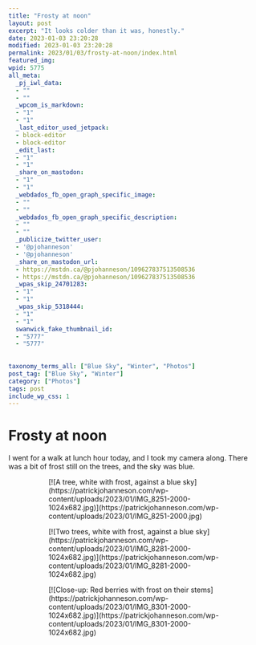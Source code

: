 ```yaml
---
title: "Frosty at noon"
layout: post
excerpt: "It looks colder than it was, honestly."
date: 2023-01-03 23:20:28
modified: 2023-01-03 23:20:28
permalink: 2023/01/03/frosty-at-noon/index.html
featured_img: 
wpid: 5775
all_meta: 
  _pj_iwl_data:
  - ""
  - ""
  _wpcom_is_markdown:
  - "1"
  - "1"
  _last_editor_used_jetpack:
  - block-editor
  - block-editor
  _edit_last:
  - "1"
  - "1"
  _share_on_mastodon:
  - "1"
  - "1"
  _webdados_fb_open_graph_specific_image:
  - ""
  - ""
  _webdados_fb_open_graph_specific_description:
  - ""
  - ""
  _publicize_twitter_user:
  - '@pjohanneson'
  - '@pjohanneson'
  _share_on_mastodon_url:
  - https://mstdn.ca/@pjohanneson/109627837513508536
  - https://mstdn.ca/@pjohanneson/109627837513508536
  _wpas_skip_24701283:
  - "1"
  - "1"
  _wpas_skip_5318444:
  - "1"
  - "1"
  swanwick_fake_thumbnail_id:
  - "5777"
  - "5777"
  
  
taxonomy_terms_all: ["Blue Sky", "Winter", "Photos"]
post_tag: ["Blue Sky", "Winter"]
category: ["Photos"]
tags: post
include_wp_css: 1
---
```


# Frosty at noon

I went for a walk at lunch hour today, and I took my camera along. There was a bit of frost still on the trees, and the sky was blue.

<figure class="is-layout-flex wp-block-gallery-208 wp-block-gallery has-nested-images columns-default is-cropped"><figure class="wp-block-image size-large">[![A tree, white with frost, against a blue sky](https://patrickjohanneson.com/wp-content/uploads/2023/01/IMG_8251-2000-1024x682.jpg)](https://patrickjohanneson.com/wp-content/uploads/2023/01/IMG_8251-2000.jpg)</figure><figure class="wp-block-image size-large">[![Two trees, white with frost, against a blue sky](https://patrickjohanneson.com/wp-content/uploads/2023/01/IMG_8281-2000-1024x682.jpg)](https://patrickjohanneson.com/wp-content/uploads/2023/01/IMG_8281-2000-1024x682.jpg)</figure><figure class="wp-block-image size-large">[![Close-up: Red berries with frost on their stems](https://patrickjohanneson.com/wp-content/uploads/2023/01/IMG_8301-2000-1024x682.jpg)](https://patrickjohanneson.com/wp-content/uploads/2023/01/IMG_8301-2000-1024x682.jpg)</figure></figure>